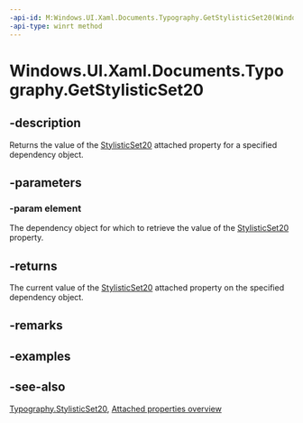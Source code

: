 ```yaml
---
-api-id: M:Windows.UI.Xaml.Documents.Typography.GetStylisticSet20(Windows.UI.Xaml.DependencyObject)
-api-type: winrt method
---
```


<!-- Method syntax
public bool GetStylisticSet20(Windows.UI.Xaml.DependencyObject element)
-->

# Windows.UI.Xaml.Documents.Typography.GetStylisticSet20

## -description
Returns the value of the [StylisticSet20](typography_stylisticset20.md) attached property for a specified dependency object.



## -parameters
### -param element
The dependency object for which to retrieve the value of the [StylisticSet20](typography_stylisticset20.md) property.

## -returns
The current value of the [StylisticSet20](typography_stylisticset20.md) attached property on the specified dependency object.

## -remarks

## -examples

## -see-also

[Typography.StylisticSet20](typography_stylisticset20.md), [Attached properties overview](/windows/uwp/xaml-platform/attached-properties-overview)
